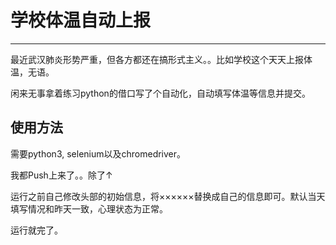 # ﻿学校体温自动上报

---

最近武汉肺炎形势严重，但各方都还在搞形式主义。。比如学校这个天天上报体温，无语。

闲来无事拿着练习python的借口写了个自动化，自动填写体温等信息并提交。

使用方法
---

需要python3, selenium以及chromedriver。

我都Push上来了。。除了↑

运行之前自己修改头部的初始信息，将××××××替换成自己的信息即可。默认当天填写情况和昨天一致，心理状态为正常。

运行就完了。
